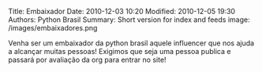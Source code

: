 Title: Embaixador
Date: 2010-12-03 10:20
Modified: 2010-12-05 19:30
Authors: Python Brasil
Summary: Short version for index and feeds
image: /images/embaixadores.png
<!-- image: /images/patrocinio_medio.png
image: /images/patrocinio_grande.png -->


Venha ser um embaixador da python brasil aquele influencer que nos ajuda a alcançar muitas pessoas!
Exigimos que seja uma pessoa publica e passará por avaliação da org para entrar no site!
